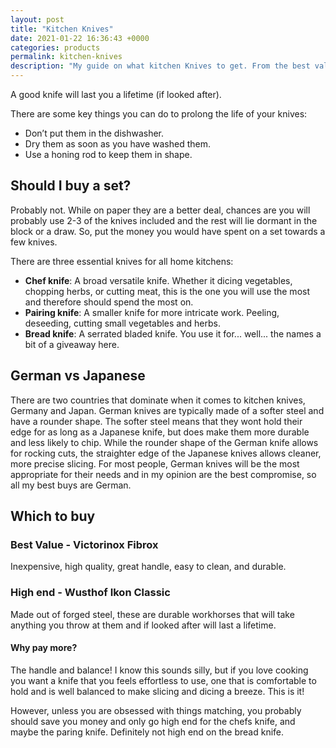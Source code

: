 ```yaml
---
layout: post
title: "Kitchen Knives"
date: 2021-01-22 16:36:43 +0000
categories: products
permalink: kitchen-knives
description: "My guide on what kitchen Knives to get. From the best value Victorinox Fibrox, to the high end Wusthof Ikon Classic."
---
```


A good knife will last you a lifetime (if looked after).

There are some key things you can do to prolong the life of your knives:

- Don’t put them in the dishwasher.
- Dry them as soon as you have washed them.
- Use a honing rod to keep them in shape.

## Should I buy a set?

Probably not. While on paper they are a better deal, chances are you will probably use 2-3 of the knives included and the rest will lie dormant in the block or a draw. So, put the money you would have spent on a set towards a few knives.

There are three essential knives for all home kitchens:

- **Chef knife**: A broad versatile knife. Whether it dicing vegetables, chopping herbs, or cutting meat, this is the one you will use the most and therefore should spend the most on.
- **Pairing knife**: A smaller knife for more intricate work. Peeling, deseeding, cutting small vegetables and herbs.
- **Bread knife**: A serrated bladed knife. You use it for... well... the names a bit of a giveaway here.

## German vs Japanese

There are two countries that dominate when it comes to kitchen knives, Germany and Japan. German knives are typically made of a softer steel and have a rounder shape. The softer steel means that they wont hold their edge for as long as a Japanese knife, but does make them more durable and less likely to chip. While the rounder shape of the German knife allows for rocking cuts, the straighter edge of the Japanese knives allows cleaner, more precise slicing. For most people, German knives will be the most appropriate for their needs and in my opinion are the best compromise, so all my best buys are German.

## Which to buy

### Best Value - Victorinox Fibrox

Inexpensive, high quality, great handle, easy to clean, and durable.

### High end - Wusthof Ikon Classic

Made out of forged steel, these are durable workhorses that will take anything you throw at them and if looked after will last a lifetime.

#### Why pay more?

The handle and balance! I know this sounds silly, but if you love cooking you want a knife that you feels effortless to use, one that is comfortable to hold and is well balanced to make slicing and dicing a breeze. This is it!

However, unless you are obsessed with things matching, you probably should save you money and only go high end for the chefs knife, and maybe the paring knife. Definitely not high end on the bread knife.
